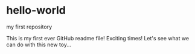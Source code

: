 # hello-world
my first repository

This is my first ever GitHub readme file! Exciting times!
Let's see what we can do with this new toy...
